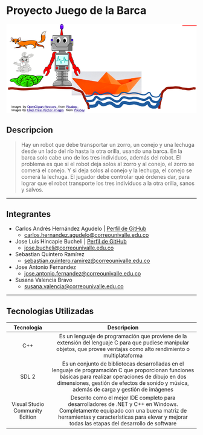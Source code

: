 # Proyecto Juego de la Barca

![Background](barca.png)

## Descripcion

> Hay un robot que debe transportar un zorro, un conejo y una lechuga desde un lado del río hasta la otra orilla, usando una barca. En la barca solo cabe uno de los tres individuos, además del robot. El problema es que si el robot deja solos al zorro y al conejo, el zorro se comerá el conejo. Y si deja solos al conejo y la lechuga, el conejo se comerá la lechuga. El jugador debe controlar qué órdenes dar, para lograr que el robot transporte los tres individuos a la otra orilla, sanos y salvos.

---
## Integrantes


- Carlos Andrés Hernández Agudelo | [Perfil de GitHub](https://github.com/Carlosher007)
  - carlos.hernandez.agudelo@correounivalle.edu.co
- Jose Luis Hincapie Bucheli | [Perfil de GitHub](https://github.com/TheCryss)
  - jose.bucheli@correounivalle.edu.co
- Sebastian Quintero Ramírez
  - sebastian.quintero.ramirez@correounivalle.edu.co
- Jose Antonio Fernandez
  - jose.antonio.fernandez@correounivalle.edu.co
- Susana Valencia Bravo
  - susana.valencia@correounivalle.edu.co

---

## Tecnologias Utilizadas

| Tecnologia       |                Descripcion                |
| :--------------: | :---------------------------------------: |
|  C++  | Es un lenguaje de programación que proviene de la extensión del lenguaje C para que pudiese manipular objetos, que provee ventajas como alto rendimiento o multiplataforma  |
|  SDL 2  | Es un conjunto de bibliotecas desarrolladas en el lenguaje de programación C que proporcionan funciones básicas para realizar operaciones de dibujo en dos dimensiones, gestión de efectos de sonido y música, además de carga y gestión de imágenes|
| Visual Studio Community Edition | Descrito como el mejor IDE completo para desarrolladores de .NET y C++ en Windows. Completamente equipado con una buena matriz de herramientas y características para elevar y mejorar todas las etapas del desarrollo de software|
